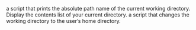 a script that prints the absolute path name of the current working directory.
Display the contents list of your current directory.
 a script that changes the working directory to the user’s home directory.
